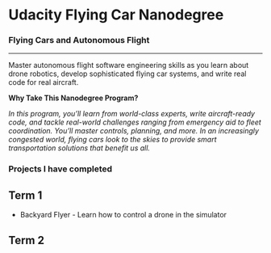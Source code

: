 # Udacity Flying Car Nanodegree 

### Flying Cars and Autonomous Flight

***

Master autonomous flight software engineering skills as you learn about drone robotics, develop sophisticated flying car systems, and write real code for real aircraft.

**Why Take This Nanodegree Program?**


*In this program, you’ll learn from world-class experts, write aircraft-ready code, and tackle real-world challenges ranging from emergency aid to fleet coordination. You’ll master controls, planning, and more. In an increasingly congested world, flying cars look to the skies to provide smart transportation solutions that benefit us all.*

### Projects I have completed
## Term 1
* Backyard Flyer - Learn how to control a drone in the simulator
## Term 2
